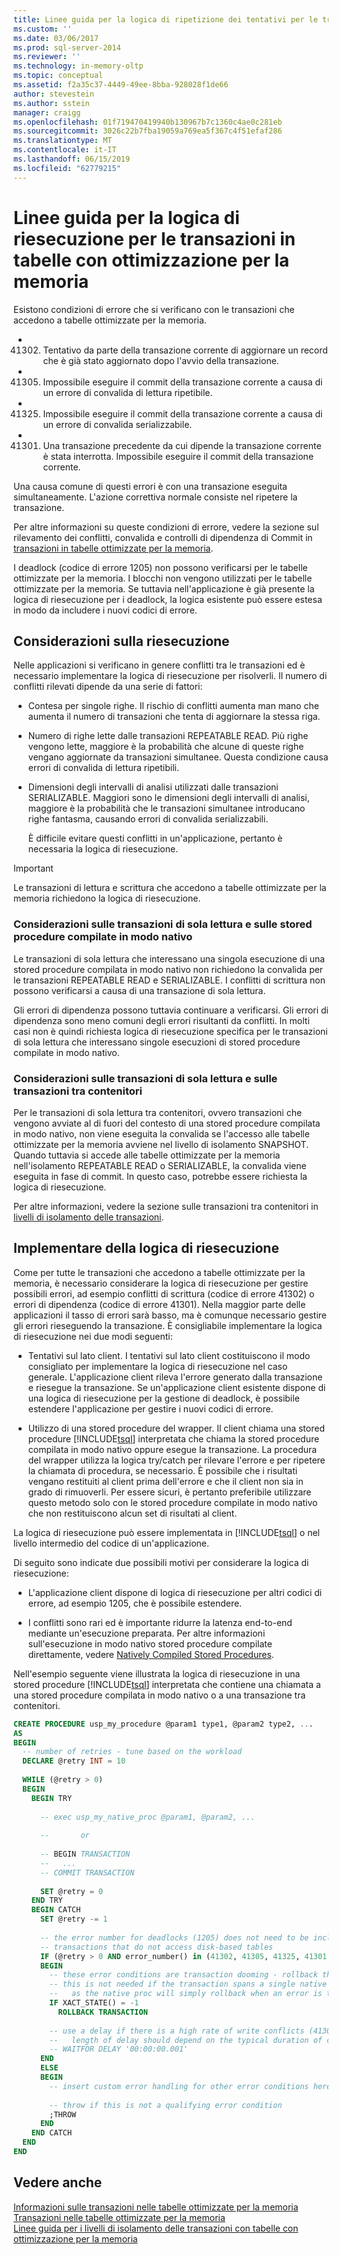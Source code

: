 ```yaml
---
title: Linee guida per la logica di ripetizione dei tentativi per le transazioni nelle tabelle ottimizzate per la memoria | Microsoft Docs
ms.custom: ''
ms.date: 03/06/2017
ms.prod: sql-server-2014
ms.reviewer: ''
ms.technology: in-memory-oltp
ms.topic: conceptual
ms.assetid: f2a35c37-4449-49ee-8bba-928028f1de66
author: stevestein
ms.author: sstein
manager: craigg
ms.openlocfilehash: 01f719470419940b130967b7c1360c4ae0c281eb
ms.sourcegitcommit: 3026c22b7fba19059a769ea5f367c4f51efaf286
ms.translationtype: MT
ms.contentlocale: it-IT
ms.lasthandoff: 06/15/2019
ms.locfileid: "62779215"
---
```

# <a name="guidelines-for-retry-logic-for-transactions-on-memory-optimized-tables"></a>Linee guida per la logica di riesecuzione per le transazioni in tabelle con ottimizzazione per la memoria
  Esistono condizioni di errore che si verificano con le transazioni che accedono a tabelle ottimizzate per la memoria.  
  
-   41302. Tentativo da parte della transazione corrente di aggiornare un record che è già stato aggiornato dopo l'avvio della transazione.  
  
-   41305. Impossibile eseguire il commit della transazione corrente a causa di un errore di convalida di lettura ripetibile.  
  
-   41325. Impossibile eseguire il commit della transazione corrente a causa di un errore di convalida serializzabile.  
  
-   41301. Una transazione precedente da cui dipende la transazione corrente è stata interrotta. Impossibile eseguire il commit della transazione corrente.  
  
 Una causa comune di questi errori è con una transazione eseguita simultaneamente. L'azione correttiva normale consiste nel ripetere la transazione.  
  
 Per altre informazioni su queste condizioni di errore, vedere la sezione sul rilevamento dei conflitti, convalida e controlli di dipendenza di Commit in [transazioni in tabelle ottimizzate per la memoria](../relational-databases/in-memory-oltp/memory-optimized-tables.md).  
  
 I deadlock (codice di errore 1205) non possono verificarsi per le tabelle ottimizzate per la memoria. I blocchi non vengono utilizzati per le tabelle ottimizzate per la memoria. Se tuttavia nell'applicazione è già presente la logica di riesecuzione per i deadlock, la logica esistente può essere estesa in modo da includere i nuovi codici di errore.  
  
## <a name="considerations-for-retrying"></a>Considerazioni sulla riesecuzione  
 Nelle applicazioni si verificano in genere conflitti tra le transazioni ed è necessario implementare la logica di riesecuzione per risolverli. Il numero di conflitti rilevati dipende da una serie di fattori:  
  
-   Contesa per singole righe. Il rischio di conflitti aumenta man mano che aumenta il numero di transazioni che tenta di aggiornare la stessa riga.  
  
-   Numero di righe lette dalle transazioni REPEATABLE READ. Più righe vengono lette, maggiore è la probabilità che alcune di queste righe vengano aggiornate da transazioni simultanee. Questa condizione causa errori di convalida di lettura ripetibili.  
  
-   Dimensioni degli intervalli di analisi utilizzati dalle transazioni SERIALIZABLE. Maggiori sono le dimensioni degli intervalli di analisi, maggiore è la probabilità che le transazioni simultanee introducano righe fantasma, causando errori di convalida serializzabili.  
  
     È difficile evitare questi conflitti in un'applicazione, pertanto è necessaria la logica di riesecuzione.  
  
> [!IMPORTANT]  
>  Le transazioni di lettura e scrittura che accedono a tabelle ottimizzate per la memoria richiedono la logica di riesecuzione.  
  
### <a name="considerations-for-read-only-transactions-and-natively-compiled-stored-procedures"></a>Considerazioni sulle transazioni di sola lettura e sulle stored procedure compilate in modo nativo  
 Le transazioni di sola lettura che interessano una singola esecuzione di una stored procedure compilata in modo nativo non richiedono la convalida per le transazioni REPEATABLE READ e SERIALIZABLE. I conflitti di scrittura non possono verificarsi a causa di una transazione di sola lettura.  
  
 Gli errori di dipendenza possono tuttavia continuare a verificarsi. Gli errori di dipendenza sono meno comuni degli errori risultanti da conflitti. In molti casi non è quindi richiesta logica di riesecuzione specifica per le transazioni di sola lettura che interessano singole esecuzioni di stored procedure compilate in modo nativo.  
  
### <a name="considerations-for-read-only-transactions-and-cross-container-transactions"></a>Considerazioni sulle transazioni di sola lettura e sulle transazioni tra contenitori  
 Per le transazioni di sola lettura tra contenitori, ovvero transazioni che vengono avviate al di fuori del contesto di una stored procedure compilata in modo nativo, non viene eseguita la convalida se l'accesso alle tabelle ottimizzate per la memoria avviene nel livello di isolamento SNAPSHOT. Quando tuttavia si accede alle tabelle ottimizzate per la memoria nell'isolamento REPEATABLE READ o SERIALIZABLE, la convalida viene eseguita in fase di commit. In questo caso, potrebbe essere richiesta la logica di riesecuzione.  
  
 Per altre informazioni, vedere la sezione sulle transazioni tra contenitori in [livelli di isolamento delle transazioni](../../2014/database-engine/transaction-isolation-levels.md).  
  
## <a name="implementing-retry-logic"></a>Implementare della logica di riesecuzione  
 Come per tutte le transazioni che accedono a tabelle ottimizzate per la memoria, è necessario considerare la logica di riesecuzione per gestire possibili errori, ad esempio conflitti di scrittura (codice di errore 41302) o errori di dipendenza (codice di errore 41301). Nella maggior parte delle applicazioni il tasso di errori sarà basso, ma è comunque necessario gestire gli errori rieseguendo la transazione. È consigliabile implementare la logica di riesecuzione nei due modi seguenti:  
  
-   Tentativi sul lato client. I tentativi sul lato client costituiscono il modo consigliato per implementare la logica di riesecuzione nel caso generale. L'applicazione client rileva l'errore generato dalla transazione e riesegue la transazione. Se un'applicazione client esistente dispone di una logica di riesecuzione per la gestione di deadlock, è possibile estendere l'applicazione per gestire i nuovi codici di errore.  
  
-   Utilizzo di una stored procedure del wrapper. Il client chiama una stored procedure [!INCLUDE[tsql](../includes/tsql-md.md)] interpretata che chiama la stored procedure compilata in modo nativo oppure esegue la transazione. La procedura del wrapper utilizza la logica try/catch per rilevare l'errore e per ripetere la chiamata di procedura, se necessario. È possibile che i risultati vengano restituiti al client prima dell'errore e che il client non sia in grado di rimuoverli. Per essere sicuri, è pertanto preferibile utilizzare questo metodo solo con le stored procedure compilate in modo nativo che non restituiscono alcun set di risultati al client.  
  
 La logica di riesecuzione può essere implementata in [!INCLUDE[tsql](../includes/tsql-md.md)] o nel livello intermedio del codice di un'applicazione.  
  
 Di seguito sono indicate due possibili motivi per considerare la logica di riesecuzione:  
  
-   L'applicazione client dispone di logica di riesecuzione per altri codici di errore, ad esempio 1205, che è possibile estendere.  
  
-   I conflitti sono rari ed è importante ridurre la latenza end-to-end mediante un'esecuzione preparata. Per altre informazioni sull'esecuzione in modo nativo stored procedure compilate direttamente, vedere [Natively Compiled Stored Procedures](../relational-databases/in-memory-oltp/natively-compiled-stored-procedures.md).  
  
 Nell'esempio seguente viene illustrata la logica di riesecuzione in una stored procedure [!INCLUDE[tsql](../includes/tsql-md.md)] interpretata che contiene una chiamata a una stored procedure compilata in modo nativo o a una transazione tra contenitori.  
  
```sql  
CREATE PROCEDURE usp_my_procedure @param1 type1, @param2 type2, ...  
AS  
BEGIN  
  -- number of retries - tune based on the workload  
  DECLARE @retry INT = 10  
  
  WHILE (@retry > 0)  
  BEGIN  
    BEGIN TRY  
  
      -- exec usp_my_native_proc @param1, @param2, ...  
  
      --       or  
  
      -- BEGIN TRANSACTION  
      --   ...  
      -- COMMIT TRANSACTION  
  
      SET @retry = 0  
    END TRY  
    BEGIN CATCH  
      SET @retry -= 1  
  
      -- the error number for deadlocks (1205) does not need to be included for   
      -- transactions that do not access disk-based tables  
      IF (@retry > 0 AND error_number() in (41302, 41305, 41325, 41301, 1205))  
      BEGIN  
        -- these error conditions are transaction dooming - rollback the transaction  
        -- this is not needed if the transaction spans a single native proc execution  
        --   as the native proc will simply rollback when an error is thrown   
        IF XACT_STATE() = -1  
          ROLLBACK TRANSACTION  
  
        -- use a delay if there is a high rate of write conflicts (41302)  
        --   length of delay should depend on the typical duration of conflicting transactions  
        -- WAITFOR DELAY '00:00:00.001'  
      END  
      ELSE  
      BEGIN  
        -- insert custom error handling for other error conditions here  
  
        -- throw if this is not a qualifying error condition  
        ;THROW  
      END  
    END CATCH  
  END  
END  
```  
  
## <a name="see-also"></a>Vedere anche  
 [Informazioni sulle transazioni nelle tabelle ottimizzate per la memoria](../../2014/database-engine/understanding-transactions-on-memory-optimized-tables.md)   
 [Transazioni nelle tabelle ottimizzate per la memoria](../relational-databases/in-memory-oltp/memory-optimized-tables.md)   
 [Linee guida per i livelli di isolamento delle transazioni con tabelle con ottimizzazione per la memoria](../../2014/database-engine/guidelines-for-transaction-isolation-levels-with-memory-optimized-tables.md)  
  
  
